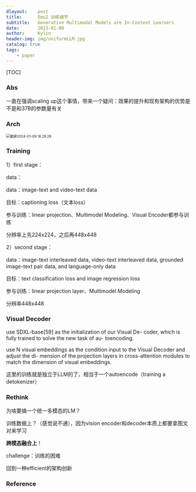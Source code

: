 ```yaml
---
dlayout:    post
title:      Emu2 训练细节
subtitle:   Generative Multimodal Models are In-Context Learners
date:       2023-01-09
author:     Kylin
header-img: img/uniformLLM.jpg
catalog: true
tags:
    - paper
---
```




[TOC]



### Abs

一直在强调scaling up这个事情，带来一个疑问：效果的提升和现有架构的优势是不是和37B的参数量有关



### Arch

<img src="http://kylinhub.oss-cn-shanghai.aliyuncs.com/uPic/20240109182959.png" alt="截屏2024-01-09 18.29.28" style="zoom:67%;" />



### Training

1）first stage：

data：

data：image-text and video-text data

目标：captioning loss（文本loss）

参与训练：linear projection、Multimodel Modeling、Visual Encoder都参与训练

分辨率上先224x224，之后再448x448

2）second stage：

data：image-text interleaved data, video-text interleaved data, grounded image-text pair data, and language-only data

目标：text classification loss and image regression loss

参与训练：linear projection layer、Multimodel Modeling

分辨率448x448



### Visual Decoder

use SDXL-base[59] as the initialization of our Visual De- coder, which is fully trained to solve the new task of au- toencoding.

use N visual embeddings as the condition input to the Visual Decoder and adjust the di- mension of the projection layers in cross-attention modules to match the dimension of visual embeddings.

这里的训练就是独立于LLM的了，相当于一个autoencode（training a detokenizer）



### Rethink

为啥要搞一个统一多模态的LM？

训练数据上？（感觉说不通），因为vision encoder和decoder本质上都要拿图文对来学习

**跨模态融合上**！

challenge：训练的困难

回到一种efficient的架构创新



### Reference

[^1]: 
